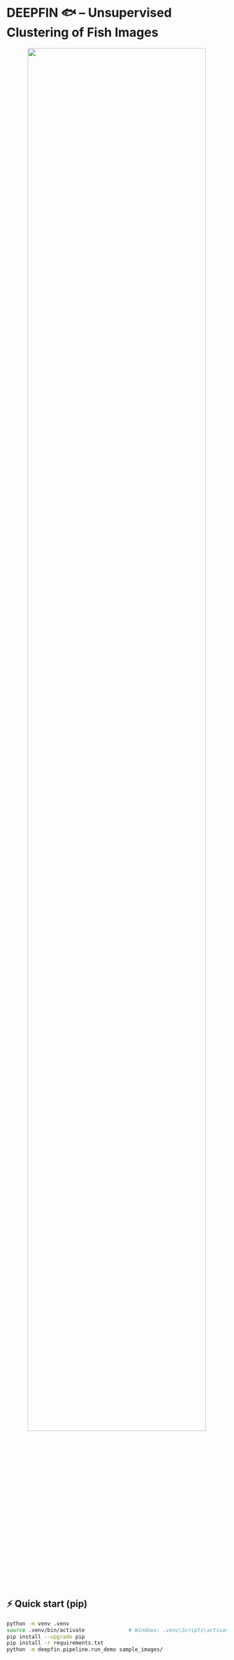 # DEEPFIN 🐟 – Unsupervised Clustering of Fish Images

<!-- ❗ TODO replace the src with your PNG once it's in figures/ -->
<p align="center"><img src="figures/pipeline_overview.png" width="90%"></p>

## ⚡ Quick start (pip)

```bash
python -m venv .venv
source .venv/bin/activate              # Windows: .venv\Scripts\activate
pip install --upgrade pip
pip install -r requirements.txt
python -m deepfin.pipeline.run_demo sample_images/
